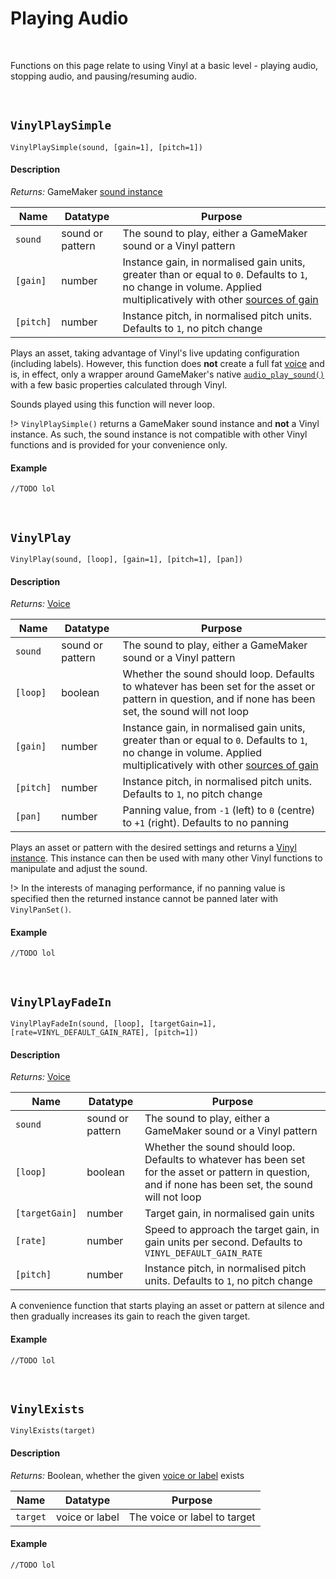 # Playing Audio

&nbsp;

Functions on this page relate to using Vinyl at a basic level - playing audio, stopping audio, and pausing/resuming audio.

&nbsp;

## `VinylPlaySimple`

`VinylPlaySimple(sound, [gain=1], [pitch=1])`

<!-- tabs:start -->

#### **Description**

*Returns:* GameMaker [sound instance](https://manual.yoyogames.com/GameMaker_Language/GML_Reference/Asset_Management/Audio/audio_play_sound.htm)

|Name     |Datatype        |Purpose                                                                                                                                                                           |
|---------|----------------|----------------------------------------------------------------------------------------------------------------------------------------------------------------------------------|
|`sound`  |sound or pattern|The sound to play, either a GameMaker sound or a Vinyl pattern                                                                                                                    |
|`[gain]` |number          |Instance gain, in normalised gain units, greater than or equal to `0`. Defaults to `1`, no change in volume. Applied multiplicatively with other [sources of gain](Gain-Structure)|
|`[pitch]`|number          |Instance pitch, in normalised pitch units. Defaults to `1`, no pitch change                                                                                                       |

Plays an asset, taking advantage of Vinyl's live updating configuration (including labels). However, this function does **not** create a full fat [voice](Terminology) and is, in effect, only a wrapper around GameMaker's native [`audio_play_sound()`](https://manual.yoyogames.com/GameMaker_Language/GML_Reference/Asset_Management/Audio/audio_play_sound.htm) with a few basic properties calculated through Vinyl.

Sounds played using this function will never loop.

!> `VinylPlaySimple()` returns a GameMaker sound instance and **not** a Vinyl instance. As such, the sound instance is not compatible with other Vinyl functions and is provided for your convenience only.

#### **Example**

```gml
//TODO lol
```

<!-- tabs:end -->

&nbsp;

## `VinylPlay`

`VinylPlay(sound, [loop], [gain=1], [pitch=1], [pan])`

<!-- tabs:start -->

#### **Description**

*Returns:* [Voice](Terminology)

|Name     |Datatype        |Purpose                                                                                                                                                                           |
|---------|----------------|----------------------------------------------------------------------------------------------------------------------------------------------------------------------------------|
|`sound`  |sound or pattern|The sound to play, either a GameMaker sound or a Vinyl pattern                                                                                                                    |
|`[loop]` |boolean         |Whether the sound should loop. Defaults to whatever has been set for the asset or pattern in question, and if none has been set, the sound will not loop                          |
|`[gain]` |number          |Instance gain, in normalised gain units, greater than or equal to `0`. Defaults to `1`, no change in volume. Applied multiplicatively with other [sources of gain](Gain-Structure)|
|`[pitch]`|number          |Instance pitch, in normalised pitch units. Defaults to `1`, no pitch change                                                                                                       |
|`[pan]`  |number          |Panning value, from `-1` (left) to `0` (centre) to `+1` (right). Defaults to no panning                                                                                           |

Plays an asset or pattern with the desired settings and returns a [Vinyl instance](Terminology). This instance can then be used with many other Vinyl functions to manipulate and adjust the sound.

!> In the interests of managing performance, if no panning value is specified then the returned instance cannot be panned later with `VinylPanSet()`.

#### **Example**

```gml
//TODO lol
```

<!-- tabs:end -->

&nbsp;

## `VinylPlayFadeIn`

`VinylPlayFadeIn(sound, [loop], [targetGain=1], [rate=VINYL_DEFAULT_GAIN_RATE], [pitch=1])`

<!-- tabs:start -->

#### **Description**

*Returns:* [Voice](Terminology)

|Name          |Datatype        |Purpose                                                                                                                                                 |
|--------------|----------------|--------------------------------------------------------------------------------------------------------------------------------------------------------|
|`sound`       |sound or pattern|The sound to play, either a GameMaker sound or a Vinyl pattern                                                                                          |
|`[loop]`      |boolean         |Whether the sound should loop. Defaults to whatever has been set for the asset or pattern in question, and if none has been set, the sound will not loop|
|`[targetGain]`|number          |Target gain, in normalised gain units                                                                                                                   |
|`[rate]`      |number          |Speed to approach the target gain, in gain units per second. Defaults to `VINYL_DEFAULT_GAIN_RATE`                                                      |
|`[pitch]`     |number          |Instance pitch, in normalised pitch units. Defaults to `1`, no pitch change                                                                             |

A convenience function that starts playing an asset or pattern at silence and then gradually increases its gain to reach the given target.

#### **Example**

```gml
//TODO lol
```

<!-- tabs:end -->

&nbsp;

## `VinylExists`

`VinylExists(target)`

<!-- tabs:start -->

#### **Description**

*Returns:* Boolean, whether the given [voice or label](Terminology) exists

|Name    |Datatype      |Purpose                     |
|--------|--------------|----------------------------|
|`target`|voice or label|The voice or label to target|

#### **Example**

```gml
//TODO lol
```

<!-- tabs:end -->
